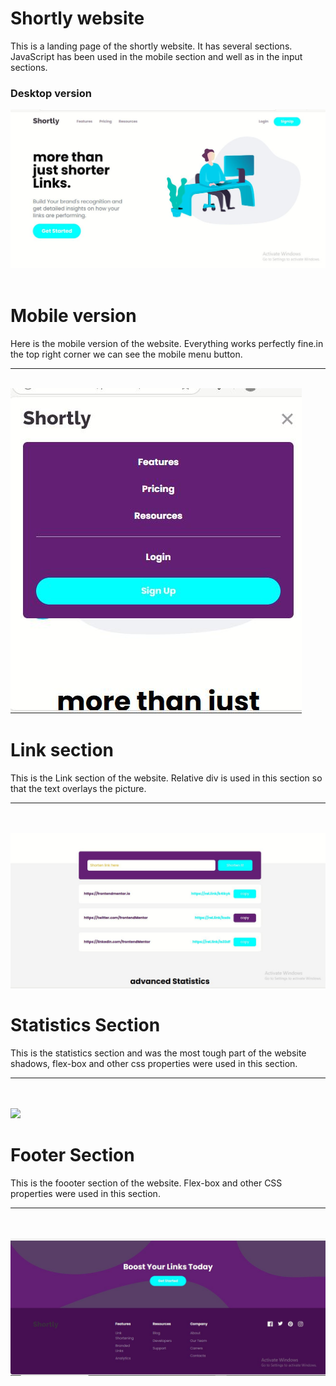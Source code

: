 

#   Shortly website
This is a landing page of the shortly website. It has several sections. JavaScript has been used in the mobile section and well as in the input sections.

### Desktop version
<img src="../all-project-assets/shortly/images/shortly_desktop.JPG">
<br>
<br>

# Mobile version
Here is the mobile version of the website. Everything works perfectly fine.in the top right corner we can see the mobile menu button. 
<hr>
<br>

<img src="../all-project-assets/shortly/images/shortly_mobile.JPG">

# Link section
This is the Link section of the website. Relative div is used in this section so that the text overlays the picture.
<hr>
<br>
<br>
<img src="../all-project-assets/shortly/images/shortly_links.JPG">

# Statistics Section
This is the statistics section and was the most tough part of the website shadows, flex-box and other css properties were used in this section.
<hr>
<br>
<br>
<img src="../all-project-assets/shortly/images/shotly_statistics.JPG">

# Footer Section

This is the foooter section of the website. Flex-box and other CSS properties were used in this section.
<hr>
<br>
<br>
<img src="../all-project-assets/shortly/images/shortly_footer.JPG">
